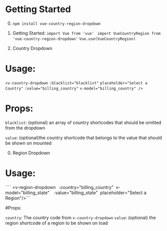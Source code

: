 # Getting Started

0. ```npm install vue-country-region-dropdown```

0. Getting Started:
```import Vue from 'vue' ```
```import VueCountryRegion from 'vue-country-region-dropdown'```
```Vue.use(VueCountryRegion)```



0. Country Dropdown
# Usage:

```<v-country-dropdown```
        ```:blacklist="blacklist"```
        ```placeholder="Select a Country"```
        ```:value="billing_country"```
        ```v-model="billing_country" /> ```

# Props:

`blacklist`: (optional) an array of country shortcodes that should be omitted from the dropdown

`value`: (optional)the country shortcode that belongs to the value that should be shown on mounted

0. Region Dropdown
# Usage:

```` <v-region-dropdown ```
    ```:country="billing_country"```
    ```v-model="billing_state"``` 
    ```:value="billing_state"```
    ```placeholder="Select a Region"/>```

#Props:

`country`: The country code from `v-country-dropdown`
`value`: (optional) the region shortcode of a region to be shown on load




